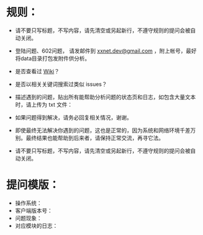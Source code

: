 # 规则：
* 请不要只写标题，不写内容，请先清空或另起新行，不遵守规则的提问会被自动关闭。

* 登陆问题、602问题， 请发邮件到  xxnet.dev@gmail.com ，附上帐号，最好将data目录打包发附件供分析。

* 是否查看过 [Wiki](https://github.com/XX-net/XX-Net/wiki )？

* 是否以相关关键词搜索过类似 issues？

* 描述遇到的问题，贴出所有能帮助分析问题的状态页和日志，如包含大量文本时，请上传为 txt 文件：

* 如果问题得到解决，请务必回复相关情况，谢谢。

* 即使最终无法解决你遇到的问题，这也是正常的，因为系统和网络环境千差万别。最终结果也能帮助到后来者，请保持正常交流，再寻它法。

* 请不要只写标题，不写内容，请先清空或另起新行，不遵守规则的提问会被自动关闭。


# 提问模版：
- 操作系统：
- 客户端版本号：
- 问题现象：
- 对应模块的日志：
